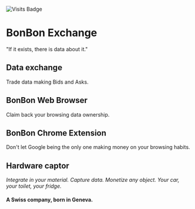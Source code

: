 ![Visits Badge](https://badges.pufler.dev/visits/BonBon-exchange/.github)

# BonBon Exchange

"If it exists, there is data about it."

## Data exchange

Trade data making Bids and Asks.

## BonBon Web Browser

Claim back your browsing data ownership.

## BonBon Chrome Extension

Don't let Google being the only one making money on your browsing habits.

## Hardware captor

_Integrate in your material. Capture data. Monetize any object. Your car, your toilet, your fridge._


#### A Swiss company, born in Geneva.
